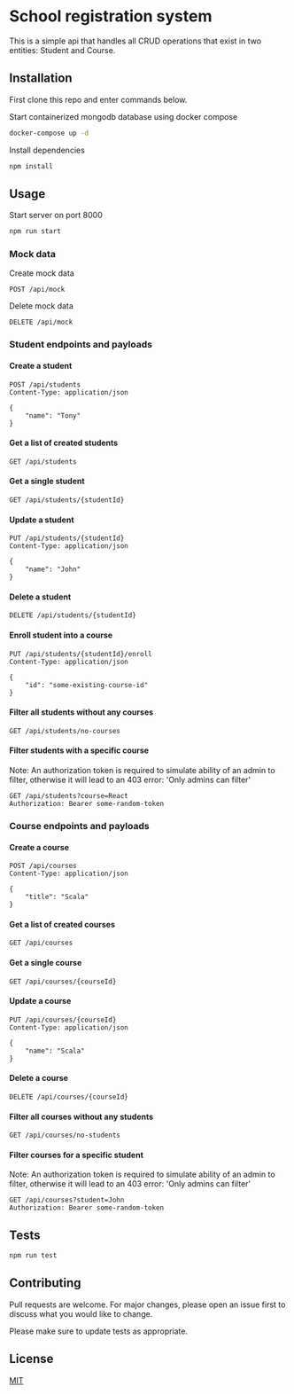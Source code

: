 # School registration system

This is a simple api that handles all CRUD operations that exist in two entities: Student and Course.

## Installation

First clone this repo and enter commands below.

Start containerized mongodb database using docker compose

```bash
docker-compose up -d
```

Install dependencies

```bash
npm install
```

## Usage

Start server on port 8000

```bash
npm run start
```

### Mock data

Create mock data

```
POST /api/mock
```

Delete mock data

```
DELETE /api/mock
```

### Student endpoints and payloads

#### Create a student

```
POST /api/students
Content-Type: application/json

{
    "name": "Tony"
}
```

#### Get a list of created students

```
GET /api/students
```

#### Get a single student

```
GET /api/students/{studentId}
```

#### Update a student

```
PUT /api/students/{studentId}
Content-Type: application/json

{
    "name": "John"
}
```

#### Delete a student

```
DELETE /api/students/{studentId}
```

#### Enroll student into a course

```
PUT /api/students/{studentId}/enroll
Content-Type: application/json

{
    "id": "some-existing-course-id"
}
```

#### Filter all students without any courses

```
GET /api/students/no-courses
```

#### Filter students with a specific course

Note: An authorization token is required to simulate ability of an admin to filter, otherwise it will lead to an 403 error: 'Only admins can filter'

```
GET /api/students?course=React
Authorization: Bearer some-random-token
```

### Course endpoints and payloads

#### Create a course

```
POST /api/courses
Content-Type: application/json

{
    "title": "Scala"
}
```

#### Get a list of created courses

```
GET /api/courses
```

#### Get a single course

```
GET /api/courses/{courseId}
```

#### Update a course

```
PUT /api/courses/{courseId}
Content-Type: application/json

{
    "name": "Scala"
}
```

#### Delete a course

```
DELETE /api/courses/{courseId}
```

#### Filter all courses without any students

```
GET /api/courses/no-students
```

#### Filter courses for a specific student

Note: An authorization token is required to simulate ability of an admin to filter, otherwise it will lead to an 403 error: 'Only admins can filter'

```
GET /api/courses?student=John
Authorization: Bearer some-random-token
```

## Tests

```bash
npm run test
```

## Contributing

Pull requests are welcome. For major changes, please open an issue first to discuss what you would like to change.

Please make sure to update tests as appropriate.

## License

[MIT](https://choosealicense.com/licenses/mit/)
